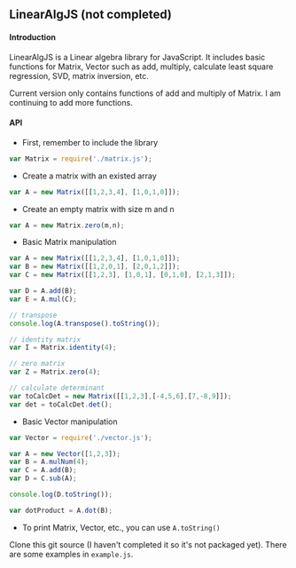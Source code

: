 ## LinearAlgJS (not completed)
#### Introduction
LinearAlgJS is a Linear algebra library for JavaScript. It includes basic functions for Matrix, Vector such as add, multiply, calculate least square regression, SVD, matrix inversion, etc.

Current version only contains functions of add and multiply of Matrix. I am continuing to add more functions.

#### API
- First, remember to include the library
```javascript
var Matrix = require('./matrix.js');
```
- Create a matrix with an existed array
```javascript
var A = new Matrix([[1,2,3,4], [1,0,1,0]]);
```

- Create an empty matrix with size m and n
```javascript
var A = new Matrix.zero(m,n);
```

- Basic Matrix manipulation
```javascript
var A = new Matrix([[1,2,3,4], [1,0,1,0]]);
var B = new Matrix([[1,2,0,1], [2,0,1,2]]);
var C = new Matrix([[1,2,3], [1,0,1], [0,1,0], [2,1,3]]);

var D = A.add(B);
var E = A.mul(C);

// transpose
console.log(A.transpose().toString());

// identity matrix
var I = Matrix.identity(4);

// zero matrix
var Z = Matrix.zero(4);

// calculate determinant
var toCalcDet = new Matrix([[1,2,3],[-4,5,6],[7,-8,9]]);
var det = toCalcDet.det();
```
- Basic Vector manipulation 
```javascript
var Vector = require('./vector.js');

var A = new Vector([1,2,3]);
var B = A.mulNum(4);
var C = A.add(B);
var D = C.sub(A);

console.log(D.toString());

var dotProduct = A.dot(B);
```

- To print Matrix, Vector, etc., you can use ```A.toString()```

Clone this git source (I haven't completed it so it's not packaged yet). There are some examples in ```example.js```.
